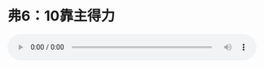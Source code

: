 # 弗6：10靠主得力

<audio style="width: 100%;" preload="false" controls controlslist="nodownload"><source src="//file.simai.life/audio/mp3/old/12180.mp3" type="audio/mpeg">Your browser does not support the audio element.</audio>



